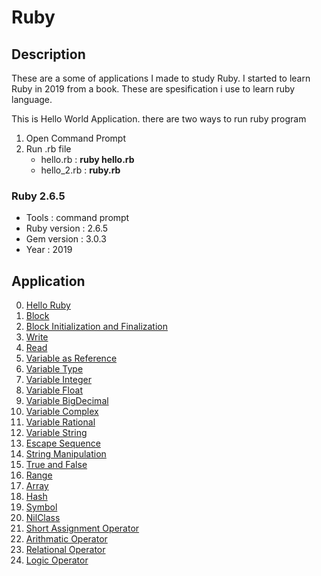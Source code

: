 # Ruby

## Description
These are a some of applications I made to study Ruby. I started to learn Ruby in 2019 from a book. These are spesification i use to learn ruby language.

This is Hello World Application. there are two ways to run ruby program
  1. Open Command Prompt
  2. Run .rb file
     - hello.rb : **ruby hello.rb** 
     - hello_2.rb : **ruby.rb**

### Ruby 2.6.5
  - Tools : command prompt
  - Ruby version : 2.6.5
  - Gem version : 3.0.3
  - Year : 2019

## Application
 0. [ Hello Ruby ](https://github.com/Hidayat-rivai/ruby)
 1. [ Block ](https://github.com/Hidayat-rivai/ruby_blok)
 2. [ Block Initialization and Finalization ](https://github.com/Hidayat-rivai/ruby_begin_end)
 3. [ Write ](https://github.com/Hidayat-rivai/ruby_write)
 4. [ Read ](https://github.com/Hidayat-rivai/ruby_read)
 5. [ Variable as Reference ](https://github.com/Hidayat-rivai/ruby_variable)
 6. [ Variable Type ](https://github.com/Hidayat-rivai/ruby_variable_type)
 7. [ Variable Integer ](https://github.com/Hidayat-rivai/ruby_integer)
 8. [ Variable Float ](https://github.com/Hidayat-rivai/ruby_float)
 9. [ Variable BigDecimal ](https://github.com/Hidayat-rivai/ruby_bigdecimal)
 10. [ Variable Complex ](https://github.com/Hidayat-rivai/ruby_complex)
 11. [ Variable Rational ](https://github.com/Hidayat-rivai/ruby_rational)
 12. [ Variable String ](https://github.com/Hidayat-rivai/ruby_string)
 13. [ Escape Sequence ](https://github.com/Hidayat-rivai/ruby_escape_sequence)
 14. [ String Manipulation ](https://github.com/Hidayat-rivai/manipulasi_string)
 15. [ True and False ](https://github.com/Hidayat-rivai/true_false)
 16. [ Range ](https://github.com/Hidayat-rivai/range)
 17. [ Array ](https://github.com/Hidayat-rivai/ruby_array)
 18. [ Hash ](https://github.com/Hidayat-rivai/ruby_hash)
 19. [ Symbol ](https://github.com/Hidayat-rivai/ruby_symbol)
 20. [ NilClass ](https://github.com/Hidayat-rivai/ruby_nilclass)
 21. [ Short Assignment Operator](https://github.com/Hidayat-rivai/ruby_short_assignment)
 22. [ Arithmatic Operator](https://github.com/Hidayat-rivai/ruby_arithmatic)
 23. [ Relational Operator](https://github.com/Hidayat-rivai/ruby_relational)
 24. [ Logic Operator](https://github.com/Hidayat-rivai/ruby_logic)
